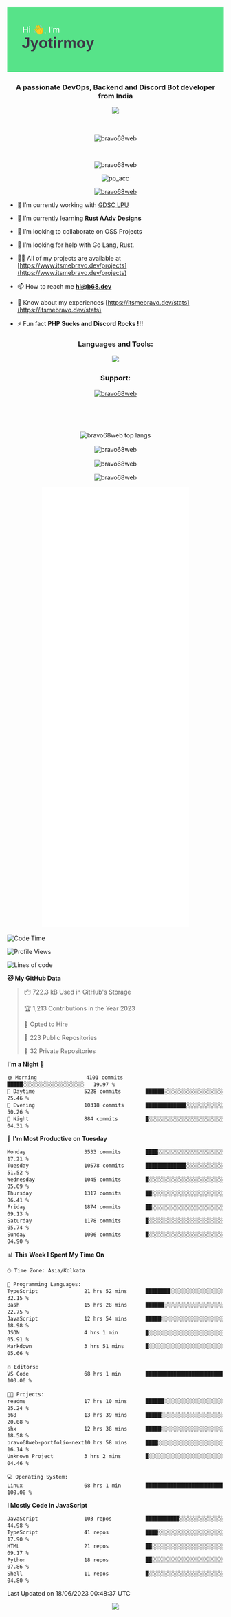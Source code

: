 <p align="center"><img src="header.png"></p>
<h3 align="center">A passionate DevOps, Backend and Discord Bot developer from India</h3>

<p align="center"><a href="https://discord.com/users/457039372009865226"><img src="https://lanyard-profile-readme.vercel.app/api/457039372009865226"></a></p>
                           
<br>
<p align="center"> <img src="https://komarev.com/ghpvc/?username=bravo68web&label=Profile%20views&color=0e75b6&style=flat" alt="bravo68web" /> </p>
<br>


<p align="center"><img src="https://github-profile-trophy.vercel.app/?username=bravo68web&theme=discord&column=3&row=2" alt="bravo68web" /> </p>
<p align="center"><img src="https://osu-embed.b68dev.xyz/pp_acc" alt="pp_acc" /> </p>

<p align="center"> <a href="https://twitter.com/bravo68web" target="blank"><img src="https://img.shields.io/twitter/follow/bravo68web?logo=twitter&style=for-the-badge" alt="bravo68web" /></a> </p>

- 🔭 I’m currently working with [GDSC LPU](https://gdsclpu.live/)

- 🌱 I’m currently learning **Rust AAdv Designs**

- 👯 I’m looking to collaborate on OSS Projects

- 🤝 I’m looking for help with Go Lang, Rust.

- 👨‍💻 All of my projects are available at [https://www.itsmebravo.dev/projects](https://www.itsmebravo.dev/projects)

<!-- - 💬 Ask me about **DF Techs** -->

- 📫 How to reach me **hi@b68.dev**

- 📄 Know about my experiences [https://itsmebravo.dev/stats](https://itsmebravo.dev/stats)

- ⚡ Fun fact **PHP Sucks and Discord Rocks !!!**

<h3 align="center">Languages and Tools:</h3>
<p align="center"> 
<img src="https://skillicons.dev/icons?i=aws,bash,c,cs,cpp,cloudflare,css,dart,devto,discord,bots,docker,electron,ember,emotion,express,fastapi,figma,firebase,flask,gcp,git,github,githubactions,go,gitlab,graphql,heroku,html,ai,ipfs,js,jest,linux,md,mastodon,mongodb,neovim,netlify,nextjs,nginx,nodejs,postgres,postman,powershell,py,react,redis,regex,replit,rocket,rust,sqlite,mysql,stackoverflow,styledcomponents,supabase,sentry,solidity,svg,tailwind,tauri,twitter,ts,unity,v,vercel,vim,vite,wasm,webpack,workers&perline=8&theme=dark" />
</p>

<h3 align="center">Support:</h3>
<p align="center"><a href="https://www.buymeacoffee.com/bravo68web"> <img align="center" src="https://cdn.buymeacoffee.com/buttons/v2/default-yellow.png" height="50" width="210" alt="bravo68web" /></a></p><br><br>
<br>

<p align="center"> <img align="center" src="https://github-readme-stats-sync.vercel.app/api/top-langs?username=bravo68web&count_private=true&show_icons=true&theme=radical&border_radius=10&&langs_count=10&layout=compact" alt="bravo68web top langs" /></p>

<p align="center"> <img align="center" src="https://github-readme-stats-sync.vercel.app/api?username=bravo68web&count_private=true&show_icons=true&theme=radical&border_radius=10" alt="bravo68web" /></p>

<p align="center"> <img align="center" src="https://github-readme-streak-stats.herokuapp.com?user=bravo68web&theme=dracula&hide_border=true" alt="bravo68web" /></p>

<p align="center"> <img align="center" src="https://github-readme-stats-sync.vercel.app/api/wakatime?username=bravo68web&count_private=true&show_icons=true&theme=aura_dark&border_radius=10&&langs_count=10&layout=compact&range=last_7_days" alt="bravo68web" /></p>

<p align="center"><img src="https://raw.githubusercontent.com/BRAVO68WEB/BRAVO68WEB/master/github-metrics.svg"></p>

<!--START_SECTION:waka-->
![Code Time](http://img.shields.io/badge/Code%20Time-4%2C920%20hrs%2017%20mins-blue)

![Profile Views](http://img.shields.io/badge/Profile%20Views-18-blue)

![Lines of code](https://img.shields.io/badge/From%20Hello%20World%20I%27ve%20Written-60.9%20million%20lines%20of%20code-blue)

**🐱 My GitHub Data** 

> 📦 722.3 kB Used in GitHub's Storage 
 > 
> 🏆 1,213 Contributions in the Year 2023
 > 
> 💼 Opted to Hire
 > 
> 📜 223 Public Repositories 
 > 
> 🔑 32 Private Repositories 
 > 
**I'm a Night 🦉** 

```text
🌞 Morning                4101 commits        █████░░░░░░░░░░░░░░░░░░░░   19.97 % 
🌆 Daytime                5228 commits        ██████░░░░░░░░░░░░░░░░░░░   25.46 % 
🌃 Evening                10318 commits       █████████████░░░░░░░░░░░░   50.26 % 
🌙 Night                  884 commits         █░░░░░░░░░░░░░░░░░░░░░░░░   04.31 % 
```
📅 **I'm Most Productive on Tuesday** 

```text
Monday                   3533 commits        ████░░░░░░░░░░░░░░░░░░░░░   17.21 % 
Tuesday                  10578 commits       █████████████░░░░░░░░░░░░   51.52 % 
Wednesday                1045 commits        █░░░░░░░░░░░░░░░░░░░░░░░░   05.09 % 
Thursday                 1317 commits        ██░░░░░░░░░░░░░░░░░░░░░░░   06.41 % 
Friday                   1874 commits        ██░░░░░░░░░░░░░░░░░░░░░░░   09.13 % 
Saturday                 1178 commits        █░░░░░░░░░░░░░░░░░░░░░░░░   05.74 % 
Sunday                   1006 commits        █░░░░░░░░░░░░░░░░░░░░░░░░   04.90 % 
```


📊 **This Week I Spent My Time On** 

```text
🕑︎ Time Zone: Asia/Kolkata

💬 Programming Languages: 
TypeScript               21 hrs 52 mins      ████████░░░░░░░░░░░░░░░░░   32.15 % 
Bash                     15 hrs 28 mins      ██████░░░░░░░░░░░░░░░░░░░   22.75 % 
JavaScript               12 hrs 54 mins      █████░░░░░░░░░░░░░░░░░░░░   18.98 % 
JSON                     4 hrs 1 min         █░░░░░░░░░░░░░░░░░░░░░░░░   05.91 % 
Markdown                 3 hrs 51 mins       █░░░░░░░░░░░░░░░░░░░░░░░░   05.66 % 

🔥 Editors: 
VS Code                  68 hrs 1 min        █████████████████████████   100.00 % 

🐱‍💻 Projects: 
readme                   17 hrs 10 mins      ██████░░░░░░░░░░░░░░░░░░░   25.24 % 
b68                      13 hrs 39 mins      █████░░░░░░░░░░░░░░░░░░░░   20.08 % 
shx                      12 hrs 38 mins      █████░░░░░░░░░░░░░░░░░░░░   18.58 % 
bravo68web-portfolio-next10 hrs 58 mins      ████░░░░░░░░░░░░░░░░░░░░░   16.14 % 
Unknown Project          3 hrs 2 mins        █░░░░░░░░░░░░░░░░░░░░░░░░   04.46 % 

💻 Operating System: 
Linux                    68 hrs 1 min        █████████████████████████   100.00 % 
```

**I Mostly Code in JavaScript** 

```text
JavaScript               103 repos           ███████████░░░░░░░░░░░░░░   44.98 % 
TypeScript               41 repos            ████░░░░░░░░░░░░░░░░░░░░░   17.90 % 
HTML                     21 repos            ██░░░░░░░░░░░░░░░░░░░░░░░   09.17 % 
Python                   18 repos            ██░░░░░░░░░░░░░░░░░░░░░░░   07.86 % 
Shell                    11 repos            █░░░░░░░░░░░░░░░░░░░░░░░░   04.80 % 
```




 Last Updated on 18/06/2023 00:48:37 UTC
<!--END_SECTION:waka-->

<p align="center"><img src="https://bravo68web.me/images/header_.png"></p>

